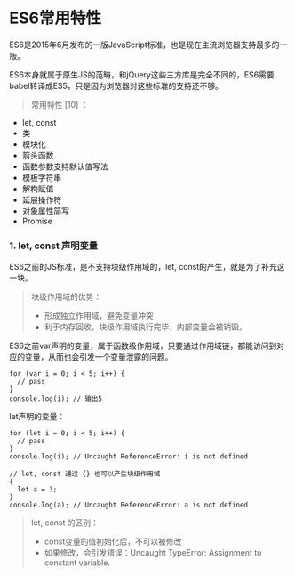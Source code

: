 # ES6常用特性
ES6是2015年6月发布的一版JavaScript标准，也是现在主流浏览器支持最多的一版。

ES6本身就属于原生JS的范畴，和jQuery这些三方库是完全不同的，ES6需要babel转译成ES5，只是因为浏览器对这些标准的支持还不够。

> 常用特性 [10] ：
* let, const
* 类
* 模块化
* 箭头函数
* 函数参数支持默认值写法
* 模板字符串
* 解构赋值
* 延展操作符
* 对象属性简写
* Promise

### 1. let, const 声明变量
ES6之前的JS标准，是不支持块级作用域的，let, const的产生，就是为了补充这一块。
> 块级作用域的优势：
> * 形成独立作用域，避免变量冲突
> * 利于内存回收，块级作用域执行完毕，内部变量会被销毁。

ES6之前var声明的变量，属于函数级作用域，只要通过作用域链，都能访问到对应的变量，从而也会引发一个变量泄露的问题。

```比如最常见的for循环变量泄露
for (var i = 0; i < 5; i++) {
  // pass
}
console.log(i); // 输出5
```

let声明的变量：
```
for (let i = 0; i < 5; i++) {
  // pass
}
console.log(i); // Uncaught ReferenceError: i is not defined

// let, const 通过 {} 也可以产生块级作用域
{
  let a = 3;
}
console.log(a); // Uncaught ReferenceError: a is not defined
```

> let, const 的区别：
> * const变量的值初始化后，不可以被修改
> * 如果修改，会引发错误：Uncaught TypeError: Assignment to constant variable.
